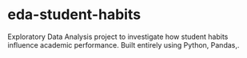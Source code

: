# eda-student-habits
Exploratory Data Analysis project to investigate how student habits influence academic performance. Built entirely using Python, Pandas,.
